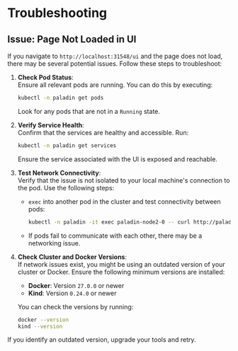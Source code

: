 # Troubleshooting

## Issue: Page Not Loaded in UI

If you navigate to `http://localhost:31548/ui` and the page does not load, there may be several potential issues. Follow these steps to troubleshoot:

1. **Check Pod Status**:  
   Ensure all relevant pods are running. You can do this by executing:  
   ```bash
   kubectl -n paladin get pods
   ```
   Look for any pods that are not in a `Running` state.

2. **Verify Service Health**:  
   Confirm that the services are healthy and accessible. Run:  
   ```bash
   kubectl -n paladin get services
   ```
   Ensure the service associated with the UI is exposed and reachable.

3. **Test Network Connectivity**:  
   Verify that the issue is not isolated to your local machine's connection to the pod. Use the following steps:
   - `exec` into another pod in the cluster and test connectivity between pods:
     ```bash
     kubectl -n paladin -it exec paladin-node2-0 -- curl http://paladin-node2:8548/ui
     ```
   - If pods fail to communicate with each other, there may be a networking issue.

4. **Check Cluster and Docker Versions**:  
   If network issues exist, you might be using an outdated version of your cluster or Docker. Ensure the following minimum versions are installed:
   - **Docker**: Version `27.0.0` or newer  
   - **Kind**: Version `0.24.0` or newer  

   You can check the versions by running:
   ```bash
   docker --version
   kind --version
   ```

If you identify an outdated version, upgrade your tools and retry.
